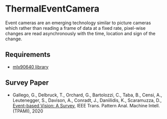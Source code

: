# ThermalEventCamera

Event cameras are an emerging technology similar to picture cameras which rather than reading a frame of data at a fixed rate, pixel-wise changes are read asynchronously with the time, location and sign of the change.

## Requirements
 - [mlx90640 library](https://github.com/pimoroni/mlx90640-library)

## Survey Paper
 - Gallego, G., Delbruck, T., Orchard, G., Bartolozzi, C., Taba, B., Censi, A., Leutenegger, S., Davison, A., Conradt, J., Daniilidis, K., Scaramuzza, D.,
[Event-based Vision: A Survey](http://rpg.ifi.uzh.ch/docs/EventVisionSurvey.pdf),
IEEE Trans. Pattern Anal. Machine Intell. (TPAMI), 2020
